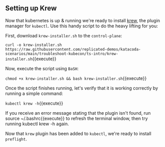 
## Setting up Krew

Now that kubernetes is up & running we're ready to install [krew](https://krew.sigs.k8s.io/docs), the plugin manager for `kubectl`. Use this handy script to do the heavy lifting for you:

First, download `krew-installer.sh` to the `control-plane`:

`curl -o krew-installer.sh https://raw.githubusercontent.com/replicated-demos/katacoda-scenarios/main/troubleshoot-kubecon/ts-intro/krew-installer.sh`{{execute}}

Now, execute the script using `BaSH`:

`chmod +x krew-installer.sh && bash krew-installer.sh`{{execute}}

Once the script finishes running, let's verify that it is working correctly by running a simple command:

`kubectl krew -h`{{execute}}

If you receive an error message stating that the plugin isn't found, run source ~/.bashrc{{execute}} to refresh the terminal window, then try running kubectl krew -h again.

Now that `krew` plugin has been added to `kubectl`, we're ready to install `preflight`. 
